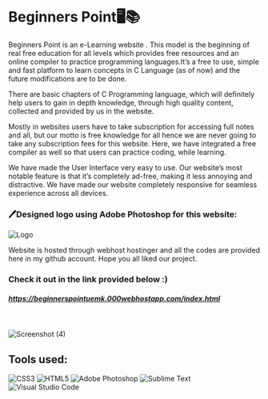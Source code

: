 # Beginners Point🖥️📚

Beginners Point is an e-Learning website . This model is the beginning of real free education for all levels which
provides free resources and an online compiler to practice programming languages.It’s a free to use, simple and fast platform to learn concepts in C Language (as of now) and the future modifications are to be done. 

There are basic chapters of C Programming language, which will definitely help users to gain in depth knowledge, through high quality content, collected and provided by us in the website.

Mostly in websites users have to take subscription for accessing full notes and all, but our motto is free knowledge for all hence we are never going to take any subscription fees for this website. Here, we have integrated a free compiler as well so that users can practice coding, while learning.

We have made the User Interface very easy to use. Our website’s most notable feature is that it’s completely ad-free, making it less annoying and distractive. We have made our website completely responsive for seamless experience across all devices.


### 🖊️Designed logo using Adobe Photoshop for this website:

![Logo](https://user-images.githubusercontent.com/87517376/183115998-0c2d8d41-2fd7-486a-bc5a-c91d65fcac38.png)

Website is hosted through webhost hostinger and all the codes are provided here in my github account. Hope you all liked our project. 

### Check it out in the link provided below :)


##### https://beginnerspointuemk.000webhostapp.com/index.html

<br/>

![Screenshot (4)](https://user-images.githubusercontent.com/87517376/183115031-55455778-e349-46fc-8d5a-777e463dccb4.png)

## Tools used: 

![CSS3](https://img.shields.io/badge/css3-%231572B6.svg?style=for-the-badge&logo=css3&logoColor=white)
![HTML5](https://img.shields.io/badge/html5-%23E34F26.svg?style=for-the-badge&logo=html5&logoColor=white)
![Adobe Photoshop](https://img.shields.io/badge/adobe%20photoshop-%2331A8FF.svg?style=for-the-badge&logo=adobe%20photoshop&logoColor=white)
![Sublime Text](https://img.shields.io/badge/sublime_text-%23575757.svg?style=for-the-badge&logo=sublime-text&logoColor=important)
![Visual Studio Code](https://img.shields.io/badge/Visual%20Studio%20Code-0078d7.svg?style=for-the-badge&logo=visual-studio-code&logoColor=white)
